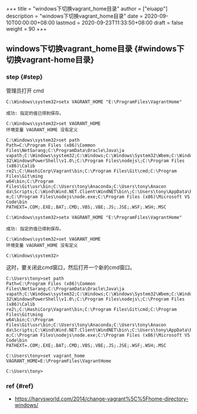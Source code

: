 +++
title = "windows下切换vagrant_home目录"
author = ["eiuapp"]
description = "windows下切换vagrant_home目录"
date = 2020-09-10T00:00:00+08:00
lastmod = 2020-09-23T11:33:50+08:00
draft = false
weight = 90
+++

## windows下切换vagrant\_home目录 {#windows下切换vagrant-home目录}


### step {#step}

管理员打开 cmd

```text
C:\Windows\system32>setx VAGRANT_HOME "E:\ProgramFiles\VagrantHome"

成功: 指定的值已得到保存。

C:\Windows\system32>set VAGRANT_HOME
环境变量 VAGRANT_HOME 没有定义

C:\Windows\system32>set path
Path=C:\Program Files (x86)\Common Files\NetSarang;C:\ProgramData\Oracle\Java\ja
vapath;C:\Windows\system32;C:\Windows;C:\Windows\System32\Wbem;C:\Windows\System
32\WindowsPowerShell\v1.0\;C:\Program Files\nodejs\;C:\Program Files (x86)\Calib
re2\;C:\HashiCorp\Vagrant\bin;C:\Program Files\Git\cmd;C:\Program Files\Git\ming
w64\bin;C:\Program Files\Git\usr\bin;C:\Users\tony\Anaconda;C:\Users\tony\Anacon
da\Scripts;C:\Wind\Wind.NET.Client\WindNET\bin\;C:\Users\tony\AppData\Roaming\np
m;C:\Program Files\nodejs\node.exe;C:\Program Files (x86)\Microsoft VS Code\bin
PATHEXT=.COM;.EXE;.BAT;.CMD;.VBS;.VBE;.JS;.JSE;.WSF;.WSH;.MSC

C:\Windows\system32>setx VAGRANT_HOME "E:\ProgramFiles\VagrantHome"

成功: 指定的值已得到保存。

C:\Windows\system32>set VAGRANT_HOME
环境变量 VAGRANT_HOME 没有定义

C:\Windows\system32>
```

这时，要关闭此cmd窗口，然后打开一个新的cmd窗口。

```text
C:\Users\tony>set path
Path=C:\Program Files (x86)\Common Files\NetSarang;C:\ProgramData\Oracle\Java\ja
vapath;C:\Windows\system32;C:\Windows;C:\Windows\System32\Wbem;C:\Windows\System
32\WindowsPowerShell\v1.0\;C:\Program Files\nodejs\;C:\Program Files (x86)\Calib
re2\;C:\HashiCorp\Vagrant\bin;C:\Program Files\Git\cmd;C:\Program Files\Git\ming
w64\bin;C:\Program Files\Git\usr\bin;C:\Users\tony\Anaconda;C:\Users\tony\Anacon
da\Scripts;C:\Wind\Wind.NET.Client\WindNET\bin\;C:\Users\tony\AppData\Roaming\np
m;C:\Program Files\nodejs\node.exe;C:\Program Files (x86)\Microsoft VS Code\bin
PATHEXT=.COM;.EXE;.BAT;.CMD;.VBS;.VBE;.JS;.JSE;.WSF;.WSH;.MSC

C:\Users\tony>set vagrant_home
VAGRANT_HOME=E:\ProgramFiles\VagrantHome

C:\Users\tony>
```


### ref {#ref}

-   <https://harvsworld.com/2014/change-vagrant%5C%5Fhome-directory-windows/>
